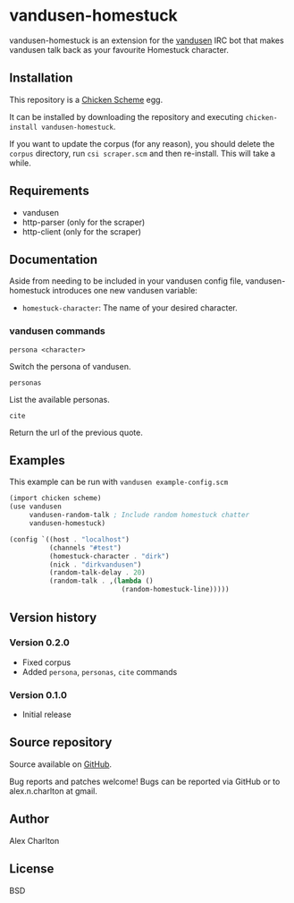 # vandusen-homestuck
vandusen-homestuck is an extension for the [vandusen](http://wiki.call-cc.org/eggref/4/vandusen) IRC bot that makes vandusen talk back as your favourite Homestuck character.

## Installation
This repository is a [Chicken Scheme](http://call-cc.org/) egg.

It can be installed by downloading the repository and executing `chicken-install vandusen-homestuck`.

If you want to update the corpus (for any reason), you should delete the `corpus` directory, run `csi scraper.scm` and then re-install. This will take a while.

## Requirements
- vandusen
- http-parser (only for the scraper)
- http-client (only for the scraper)

## Documentation
Aside from needing to be included in your vandusen config file, vandusen-homestuck introduces one new vandusen variable:

- `homestuck-character`: The name of your desired character.

### vandusen commands
    persona <character>

Switch the persona of vandusen.

    personas

List the available personas.

    cite

Return the url of the previous quote.

## Examples
This example can be run with `vandusen example-config.scm`

```scheme
(import chicken scheme)
(use vandusen
     vandusen-random-talk ; Include random homestuck chatter
     vandusen-homestuck)

(config `((host . "localhost")
          (channels "#test")
          (homestuck-character . "dirk")
          (nick . "dirkvandusen")
          (random-talk-delay . 20)
          (random-talk . ,(lambda ()
                            (random-homestuck-line)))))
```

## Version history
### Version 0.2.0
* Fixed corpus
* Added `persona`, `personas`, `cite` commands

### Version 0.1.0
* Initial release

## Source repository
Source available on [GitHub](https://github.com/AlexCharlton/vandusen-homestuck).

Bug reports and patches welcome! Bugs can be reported via GitHub or to alex.n.charlton at gmail.

## Author
Alex Charlton

## License
BSD
